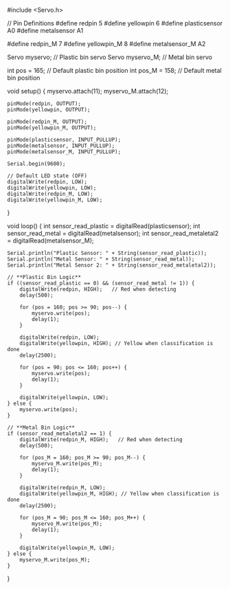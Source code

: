 #include <Servo.h>

// Pin Definitions
#define redpin 5
#define yellowpin 6
#define plasticsensor A0
#define metalsensor A1

#define redpin_M 7
#define yellowpin_M 8
#define metalsensor_M A2

Servo myservo;   // Plastic bin servo
Servo myservo_M; // Metal bin servo

int pos = 165;   // Default plastic bin position
int pos_M = 158; // Default metal bin position

void setup() {
    myservo.attach(11);
    myservo_M.attach(12);
    
    pinMode(redpin, OUTPUT);
    pinMode(yellowpin, OUTPUT);
    
    pinMode(redpin_M, OUTPUT);
    pinMode(yellowpin_M, OUTPUT);
    
    pinMode(plasticsensor, INPUT_PULLUP);
    pinMode(metalsensor, INPUT_PULLUP);
    pinMode(metalsensor_M, INPUT_PULLUP);
    
    Serial.begin(9600);

    // Default LED state (OFF)
    digitalWrite(redpin, LOW);
    digitalWrite(yellowpin, LOW);
    digitalWrite(redpin_M, LOW);
    digitalWrite(yellowpin_M, LOW);
}

void loop() {
    int sensor_read_plastic = digitalRead(plasticsensor);
    int sensor_read_metal = digitalRead(metalsensor);
    int sensor_read_metaletal2 = digitalRead(metalsensor_M);

    Serial.println("Plastic Sensor: " + String(sensor_read_plastic));
    Serial.println("Metal Sensor: " + String(sensor_read_metal));
    Serial.println("Metal Sensor 2: " + String(sensor_read_metaletal2));

    // **Plastic Bin Logic**
    if ((sensor_read_plastic == 0) && (sensor_read_metal != 1)) {
        digitalWrite(redpin, HIGH);   // Red when detecting
        delay(500);

        for (pos = 160; pos >= 90; pos--) {
            myservo.write(pos);
            delay(1);
        }

        digitalWrite(redpin, LOW);
        digitalWrite(yellowpin, HIGH); // Yellow when classification is done
        delay(2500);

        for (pos = 90; pos <= 160; pos++) {
            myservo.write(pos);
            delay(1);
        }

        digitalWrite(yellowpin, LOW);
    } else {
        myservo.write(pos);
    }

    // **Metal Bin Logic**
    if (sensor_read_metaletal2 == 1) {
        digitalWrite(redpin_M, HIGH);   // Red when detecting
        delay(500);

        for (pos_M = 160; pos_M >= 90; pos_M--) {
            myservo_M.write(pos_M);
            delay(1);
        }

        digitalWrite(redpin_M, LOW);
        digitalWrite(yellowpin_M, HIGH); // Yellow when classification is done
        delay(2500);

        for (pos_M = 90; pos_M <= 160; pos_M++) {
            myservo_M.write(pos_M);
            delay(1);
        }

        digitalWrite(yellowpin_M, LOW);
    } else {
        myservo_M.write(pos_M);
    }
}
